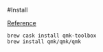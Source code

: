 #Install

[Reference](https://docs.qmk.fm/#/getting_started_build_tools)

```
brew cask install qmk-toolbox
brew install qmk/qmk/qmk
```
